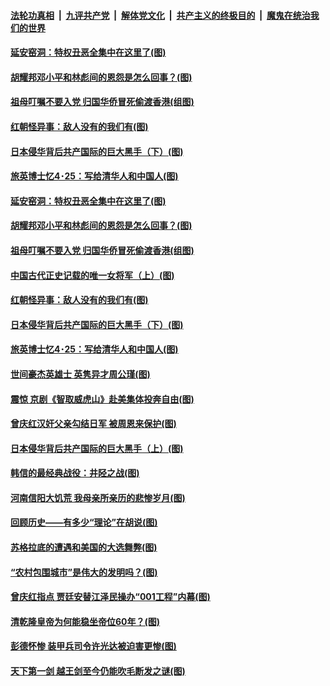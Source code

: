 ####  [法轮功真相](../../../../basic/blob/master/README.md?t=04260831) &nbsp;|&nbsp; [九评共产党](../../../../9ping.md/blob/master/README.md?t=04260831) &nbsp;|&nbsp; [解体党文化](../../../../jtdwh.md/blob/master/README.md?t=04260831)  &nbsp;|&nbsp; [共产主义的终极目的](../../../../gczydzjmd.md/blob/master/README.md?t=04260831) &nbsp;|&nbsp; [魔鬼在统治我们的世界](../../../../mgztzwmdsj.md/blob/master/README.md?t=04260831) 

#### [延安窑洞：特权丑恶全集中在这里了(图)](../pages/p6/968954.md?t=04260831) 

#### [胡耀邦邓小平和林彪间的恩怨是怎么回事？(图)](../pages/p6/968976.md?t=04260831) 

#### [祖母叮嘱不要入党 归国华侨冒死偷渡香港(组图)](../pages/p6/969444.md?t=04260831) 

#### [红朝怪异事：敌人没有的我们有(图)](../pages/p6/969332.md?t=04260831) 

#### [日本侵华背后共产国际的巨大黑手（下）(图)](../pages/p6/968975.md?t=04260831) 

#### [旅英博士忆4･25：写给清华人和中国人(图)](../pages/p6/969037.md?t=04260831) 

#### [延安窑洞：特权丑恶全集中在这里了(图)](../pages/p6/968954.md?t=04260831) 

#### [胡耀邦邓小平和林彪间的恩怨是怎么回事？(图)](../pages/p6/968976.md?t=04260831) 

#### [祖母叮嘱不要入党 归国华侨冒死偷渡香港(组图)](../pages/p6/969444.md?t=04260831) 

#### [中国古代正史记载的唯一女将军（上）(图)](../pages/p6/969709.md?t=04260831) 

#### [红朝怪异事：敌人没有的我们有(图)](../pages/p6/969332.md?t=04260831) 

#### [日本侵华背后共产国际的巨大黑手（下）(图)](../pages/p6/968975.md?t=04260831) 

#### [旅英博士忆4･25：写给清华人和中国人(图)](../pages/p6/969037.md?t=04260831) 

#### [世间豪杰英雄士 英隽异才周公瑾(图)](../pages/p6/969708.md?t=04260831) 

#### [震惊 京剧《智取威虎山》赴美集体投奔自由(图)](../pages/p6/968572.md?t=04260831) 

#### [曾庆红汉奸父亲勾结日军 被周恩来保护(图)](../pages/p6/968971.md?t=04260831) 

#### [日本侵华背后共产国际的巨大黑手（上）(图)](../pages/p6/968974.md?t=04260831) 

#### [韩信的最经典战役：井陉之战(图)](../pages/p6/969036.md?t=04260831) 

#### [河南信阳大饥荒 我母亲所亲历的悲惨岁月(图)](../pages/p6/969016.md?t=04260831) 

#### [回顾历史——有多少“理论”在胡说(图)](../pages/p6/969182.md?t=04260831) 

#### [苏格拉底的遭遇和美国的大选舞弊(图)](../pages/p6/969468.md?t=04260831) 

#### [“农村包围城市”是伟大的发明吗？(图)](../pages/p6/969035.md?t=04260831) 

#### [曾庆红指点 贾廷安替江泽民操办“001工程”内幕(图)](../pages/p6/968469.md?t=04260831) 

#### [清乾隆皇帝为何能稳坐帝位60年？(图)](../pages/p6/968942.md?t=04260831) 

#### [彭德怀惨 装甲兵司令许光达被迫害更惨(图)](../pages/p6/969033.md?t=04260831) 

#### [天下第一剑 越王剑至今仍能吹毛断发之谜(图)](../pages/p6/969383.md?t=04260831) 

